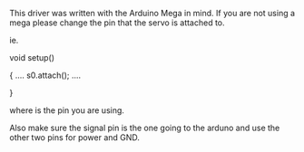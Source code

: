 This driver was written with the Arduino Mega in mind. If you are not using a
mega please change the pin that the servo is attached to.

ie.

void setup()

{
  ....
  s0.attach(<pin number>);
  ....

}

where <pin number> is the pin you are using.

Also make sure the signal pin is the one going to the arduno and use the other
two pins for power and GND.
